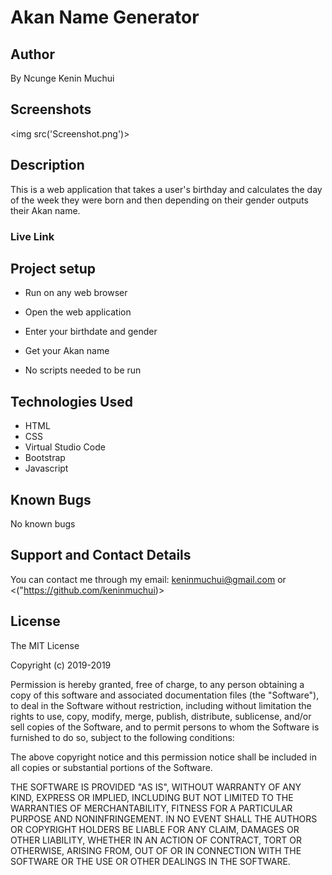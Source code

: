 # Akan Name Generator

## Author

By Ncunge Kenin Muchui

## Screenshots

<img src('Screenshot.png')>

## Description

This is a web application that takes a user's birthday and calculates the day of the week they were born and then depending on their gender outputs their Akan name.

### Live Link

## Project setup

- Run on any web browser

- Open the web application

- Enter your birthdate and gender

- Get your Akan name

- No scripts needed to be run

## Technologies Used

- HTML
- CSS
- Virtual Studio Code
- Bootstrap
- Javascript

## Known Bugs

No known bugs

## Support and Contact Details

You can contact me through my email: keninmuchui@gmail.com or <("https://github.com/keninmuchui)>

## License

The MIT License

Copyright (c) 2019-2019

Permission is hereby granted, free of charge, to any person obtaining a copy
of this software and associated documentation files (the "Software"), to deal
in the Software without restriction, including without limitation the rights
to use, copy, modify, merge, publish, distribute, sublicense, and/or sell
copies of the Software, and to permit persons to whom the Software is
furnished to do so, subject to the following conditions:

The above copyright notice and this permission notice shall be included in
all copies or substantial portions of the Software.

THE SOFTWARE IS PROVIDED "AS IS", WITHOUT WARRANTY OF ANY KIND, EXPRESS OR
IMPLIED, INCLUDING BUT NOT LIMITED TO THE WARRANTIES OF MERCHANTABILITY,
FITNESS FOR A PARTICULAR PURPOSE AND NONINFRINGEMENT. IN NO EVENT SHALL THE
AUTHORS OR COPYRIGHT HOLDERS BE LIABLE FOR ANY CLAIM, DAMAGES OR OTHER
LIABILITY, WHETHER IN AN ACTION OF CONTRACT, TORT OR OTHERWISE, ARISING FROM,
OUT OF OR IN CONNECTION WITH THE SOFTWARE OR THE USE OR OTHER DEALINGS IN
THE SOFTWARE.
